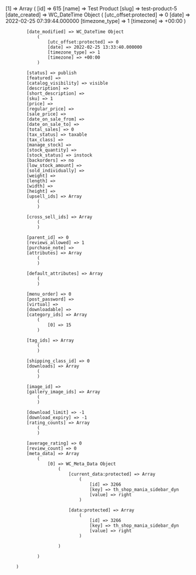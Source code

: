 [1] => Array
        (
            [id] => 615
            [name] => Test Product
            [slug] => test-product-5
            [date_created] => WC_DateTime Object
                (
                    [utc_offset:protected] => 0
                    [date] => 2022-02-25 07:39:44.000000
                    [timezone_type] => 1
                    [timezone] => +00:00
                )

            [date_modified] => WC_DateTime Object
                (
                    [utc_offset:protected] => 0
                    [date] => 2022-02-25 13:33:40.000000
                    [timezone_type] => 1
                    [timezone] => +00:00
                )

            [status] => publish
            [featured] => 
            [catalog_visibility] => visible
            [description] => 
            [short_description] => 
            [sku] => 1
            [price] => 
            [regular_price] => 
            [sale_price] => 
            [date_on_sale_from] => 
            [date_on_sale_to] => 
            [total_sales] => 0
            [tax_status] => taxable
            [tax_class] => 
            [manage_stock] => 
            [stock_quantity] => 
            [stock_status] => instock
            [backorders] => no
            [low_stock_amount] => 
            [sold_individually] => 
            [weight] => 
            [length] => 
            [width] => 
            [height] => 
            [upsell_ids] => Array
                (
                )

            [cross_sell_ids] => Array
                (
                )

            [parent_id] => 0
            [reviews_allowed] => 1
            [purchase_note] => 
            [attributes] => Array
                (
                )

            [default_attributes] => Array
                (
                )

            [menu_order] => 0
            [post_password] => 
            [virtual] => 
            [downloadable] => 
            [category_ids] => Array
                (
                    [0] => 15
                )

            [tag_ids] => Array
                (
                )

            [shipping_class_id] => 0
            [downloads] => Array
                (
                )

            [image_id] => 
            [gallery_image_ids] => Array
                (
                )

            [download_limit] => -1
            [download_expiry] => -1
            [rating_counts] => Array
                (
                )

            [average_rating] => 0
            [review_count] => 0
            [meta_data] => Array
                (
                    [0] => WC_Meta_Data Object
                        (
                            [current_data:protected] => Array
                                (
                                    [id] => 3266
                                    [key] => th_shop_mania_sidebar_dyn
                                    [value] => right
                                )

                            [data:protected] => Array
                                (
                                    [id] => 3266
                                    [key] => th_shop_mania_sidebar_dyn
                                    [value] => right
                                )

                        )

                )

        )
